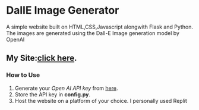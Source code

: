 # DallE Image Generator
A simple website built on HTML,CSS,Javascript alongwith Flask and Python.
The images are generated using the Dall-E Image generation model by OpenAI

## My Site:[click here](https://dalleimggen.rishi041.repl.co).

### How to Use

1. Generate your *Open AI API key* from [here](https://platform.openai.com/account/api-keys).
2. Store the API key in **config.py**.
3. Host the website on a platform of your choice. I personally used Replit
